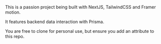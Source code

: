 This is a passion project being built with NextJS, TailwindCSS and Framer motion.

It features backend data interaction with Prisma. 

You are free to clone for personal use, but ensure you add an attribute to this repo.  